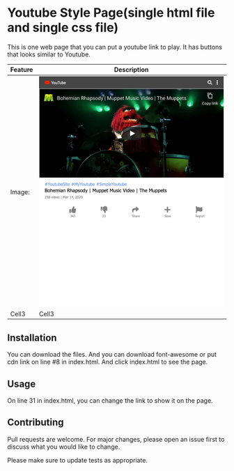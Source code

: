 

# Youtube Style Page(single html file and single css file)

This is one web page that you can put a youtube link to play. It has buttons that looks similar to Youtube.

| Feature | Description |
| ----- | ----------- |
|  Image: | ![image description](https://github.com/rebeccachoo/youtube-style/blob/main/FireShot%20Capture%20726%20-%20Youtube%20-%20127.0.0.1.png?raw=true)       |
|  Cell3 | Cell3       |


## Installation

You can download the files. And you can download font-awesome or put cdn link on line #8 in index.html. And click index.html to see the page.

## Usage

On line 31 in index.html, you can change the link to show it on the page.

## Contributing
Pull requests are welcome. For major changes, please open an issue first to discuss what you would like to change.

Please make sure to update tests as appropriate. 
